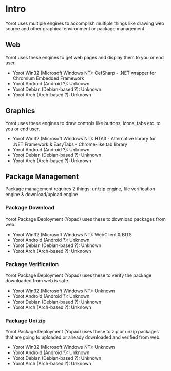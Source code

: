 # Intro
Yorot uses multiple engines to accomplish multiple things like drawing web source and other graphical environment or package management. 

## Web
Yorot uses these engines to get web pages and display them to you or end user. 
 - Yorot Win32 (Microsoft Windows NT): CefSharp - .NET wrapper for Chromium Embedded Framework
 - Yorot Android (Android ?): Unknown
 - Yorot Debian (Debian-based ?): Unknown
 - Yorot Arch (Arch-based ?): Unknown

## Graphics
Yorot uses these engines to draw controls like buttons, icons, tabs etc. to you or end user. 
 - Yorot Win32 (Microsoft Windows NT): HTAlt - Alternative library for .NET Framework & EasyTabs - Chrome-like tab library
 - Yorot Android (Android ?): Unknown
 - Yorot Debian (Debian-based ?): Unknown
 - Yorot Arch (Arch-based ?): Unknown

## Package Management
Package management requires 2 things: un/zip engine, file verification engine & download/upload engine

### Package Download
Yorot Package Deployment (Yopad) uses these to download packages from web. 
 - Yorot Win32 (Microsoft Windows NT): WebClient & BITS
 - Yorot Android (Android ?): Unknown
 - Yorot Debian (Debian-based ?): Unknown
 - Yorot Arch (Arch-based ?): Unknown

### Package Verification
Yorot Package Deployment (Yopad) uses these to verify the package downloaded from web is safe. 
 - Yorot Win32 (Microsoft Windows NT): Unknown
 - Yorot Android (Android ?): Unknown
 - Yorot Debian (Debian-based ?): Unknown
 - Yorot Arch (Arch-based ?): Unknown

### Package Un/zip
Yorot Package Deployment (Yopad) uses these to zip or unzip packages that are going to uploaded or already downloaded and verified from web. 
 - Yorot Win32 (Microsoft Windows NT): Unknown
 - Yorot Android (Android ?): Unknown
 - Yorot Debian (Debian-based ?): Unknown
 - Yorot Arch (Arch-based ?): Unknown

